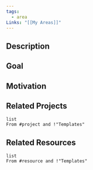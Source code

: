 ```yaml
---
tags:
  - area
Links: "[[My Areas]]"
---
```

## Description

## Goal

## Motivation

## Related Projects

```dataview
list
From #project and !"Templates"
```

## Related Resources

```dataview
list
From #resource and !"Templates"
```
